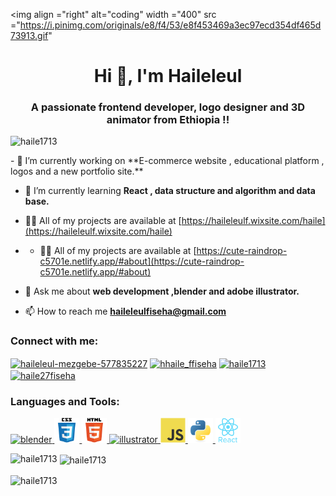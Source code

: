 <img align ="right" alt="coding" width ="400" src ="https://i.pinimg.com/originals/e8/f4/53/e8f453469a3ec97ecd354df465d73913.gif"
<h1 align="center">Hi 👋, I'm Haileleul</h1>
<h3 align="center">A passionate frontend developer, logo designer and 3D animator from Ethiopia !!</h3>



<p align="left"> <img src="https://komarev.com/ghpvc/?username=haile1713&label=Profile%20views&color=0e75b6&style=flat" alt="haile1713" /> </p>
- 🔭 I’m currently working on **E-commerce website , educational platform , logos and a new portfolio site.**

- 🌱 I’m currently learning **React , data structure and algorithm and data base.**

- 👨‍💻 All of my projects are available at [https://haileleulf.wixsite.com/haile](https://haileleulf.wixsite.com/haile)
- - 👨‍💻 All of my projects are available at [https://cute-raindrop-c5701e.netlify.app/#about](https://cute-raindrop-c5701e.netlify.app/#about)

- 💬 Ask me about **web development ,blender and adobe illustrator.**

- 📫 How to reach me **haileleulfiseha@gmail.com**

<h3 align="left">Connect with me:</h3>
<p align="left">
<a href="https://linkedin.com/in/haileleul-mezgebe-577835227" target="blank"><img align="center" src="https://raw.githubusercontent.com/rahuldkjain/github-profile-readme-generator/master/src/images/icons/Social/linked-in-alt.svg" alt="haileleul-mezgebe-577835227" height="30" width="40" /></a>
<a href="https://instagram.com/hhaile_ffiseha" target="blank"><img align="center" src="https://raw.githubusercontent.com/rahuldkjain/github-profile-readme-generator/master/src/images/icons/Social/instagram.svg" alt="hhaile_ffiseha" height="30" width="40" /></a>
<a href="https://codeforces.com/profile/haile1713" target="blank"><img align="center" src="https://raw.githubusercontent.com/rahuldkjain/github-profile-readme-generator/master/src/images/icons/Social/codeforces.svg" alt="haile1713" height="30" width="40" /></a>
<a href="https://www.leetcode.com/haile27fiseha" target="blank"><img align="center" src="https://raw.githubusercontent.com/rahuldkjain/github-profile-readme-generator/master/src/images/icons/Social/leet-code.svg" alt="haile27fiseha" height="30" width="40" /></a>
</p>

<h3 align="left">Languages and Tools:</h3>
<p align="left"> <a href="https://www.blender.org/" target="_blank" rel="noreferrer"> <img src="https://download.blender.org/branding/community/blender_community_badge_white.svg" alt="blender" width="40" height="40"/> </a> <a href="https://www.w3schools.com/css/" target="_blank" rel="noreferrer"> <img src="https://raw.githubusercontent.com/devicons/devicon/master/icons/css3/css3-original-wordmark.svg" alt="css3" width="40" height="40"/> </a> <a href="https://www.w3.org/html/" target="_blank" rel="noreferrer"> <img src="https://raw.githubusercontent.com/devicons/devicon/master/icons/html5/html5-original-wordmark.svg" alt="html5" width="40" height="40"/> </a> <a href="https://www.adobe.com/in/products/illustrator.html" target="_blank" rel="noreferrer"> <img src="https://www.vectorlogo.zone/logos/adobe_illustrator/adobe_illustrator-icon.svg" alt="illustrator" width="40" height="40"/> </a> <a href="https://developer.mozilla.org/en-US/docs/Web/JavaScript" target="_blank" rel="noreferrer"> <img src="https://raw.githubusercontent.com/devicons/devicon/master/icons/javascript/javascript-original.svg" alt="javascript" width="40" height="40"/> </a> <a href="https://www.python.org" target="_blank" rel="noreferrer"> <img src="https://raw.githubusercontent.com/devicons/devicon/master/icons/python/python-original.svg" alt="python" width="40" height="40"/> </a> <a href="https://reactjs.org/" target="_blank" rel="noreferrer"> <img src="https://raw.githubusercontent.com/devicons/devicon/master/icons/react/react-original-wordmark.svg" alt="react" width="40" height="40"/> </a> </p>

<p><img align="left" src="https://github-readme-stats.vercel.app/api/top-langs?username=haile1713&show_icons=true&locale=en&layout=compact" alt="haile1713" /></p>

<p>&nbsp;<img align="center" src="https://github-readme-stats.vercel.app/api?username=haile1713&show_icons=true&locale=en" alt="haile1713" /></p>

<p><img align="center" src="https://github-readme-streak-stats.herokuapp.com/?user=haile1713&" alt="haile1713" /></p>
